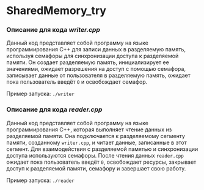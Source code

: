 # SharedMemory_try

### Описание для кода _writer.cpp_

Данный код представляет собой программу на языке программирования C++ для записи данных в разделяемую память, используя семафоры для синхронизации доступа к разделяемой памяти. Он создает разделяемую память, инициализирует ее значениями, ожидает разрешения на доступ с помощью семафора, записывает данные от пользователя в разделяемую память, ожидает пока пользователь введёт `0` и освобождает семафор.

Пример запуска: `./writer`

### Описание для кода _reader.cpp_

Данный код представляет собой программу на языке программирования C++, которая выполняет чтение данных из разделяемой памяти. Она подключается к разделяемому сегменту памяти, созданному `writer.cpp`, и читает данные, записанные в этот сегмент. Для взаимодействия с разделяемой памятью и синхронизации доступа используются семафоры. После чтения данных `reader.cpp` ожидает пока пользователь введёт `0`, освобождает ресурсы, закрывает доступ к разделяемой памяти, семафору и завершает свою работу.

Пример запуска: `./reader`
